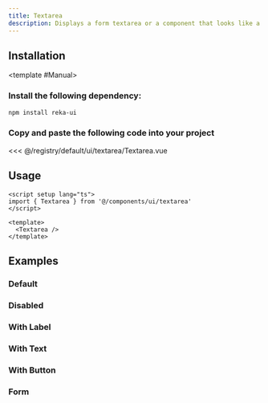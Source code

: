 ```yaml
---
title: Textarea
description: Displays a form textarea or a component that looks like a textarea.
---
```


<ComponentPreview name="TextareaDemo" />

## Installation

<TabPreview name="CLI">
<template #CLI>

```bash
npx shadcn-vue@latest add textarea
```
</template>

<template #Manual>

<Steps>

### Install the following dependency:

```bash
npm install reka-ui
```

### Copy and paste the following code into your project

<<< @/registry/default/ui/textarea/Textarea.vue

</Steps>

</template>
</TabPreview>

## Usage

```vue
<script setup lang="ts">
import { Textarea } from '@/components/ui/textarea'
</script>

<template>
  <Textarea />
</template>
```

## Examples

### Default

<ComponentPreview name="TextareaDemo" />

### Disabled

<ComponentPreview name="TextareaDisabled" />

### With Label

<ComponentPreview name="TextareaWithLabel"   />

### With Text

<ComponentPreview name="TextareaWithText" />

### With Button

<ComponentPreview name="TextareaWithButton" />

### Form

<ComponentPreview name="TextareaForm" />
